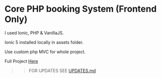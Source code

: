 # Core PHP booking System (Frontend Only)

I used Ionic, PHP & VanillaJS.

Ionic 5 installed locally in assets folder.

Use custom php MVC for whole project.

Full Project [Here](https://github.com/users/ahtesham-clcbws/projects/1)

>> FOR UPDATES SEE [UPDATES.md](./UPDATES.md)
